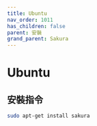 ```yaml
---
title: Ubuntu
nav_order: 1011
has_children: false
parent: 安裝
grand_parent: Sakura
---
```



# Ubuntu


## 安裝指令

``` sh
sudo apt-get install sakura
```
